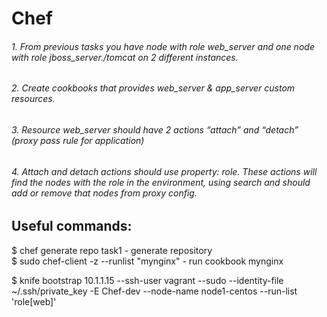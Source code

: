 # Chef

###### 1. From previous tasks you have node with role web_server and one node with role jboss_server./tomcat on 2 different instances.<br />
###### 2. Create cookbooks that provides web_server & app_server custom resources.<br />
###### 3. Resource web_server should have 2 actions “attach” and “detach” (proxy pass rule for application)<br />
###### 4. Attach and detach actions should use property: role. These actions will find the nodes with the role in the environment, using search and should add or remove that nodes from proxy config.<br />

## Useful commands:

$ chef generate repo task1     - generate repository <br />
$ sudo chef-client -z --runlist "mynginx"     - run cookbook mynginx <br />

$ knife bootstrap 10.1.1.15 --ssh-user vagrant --sudo --identity-file ~/.ssh/private_key -E Chef-dev --node-name node1-centos --run-list 'role[web]'


